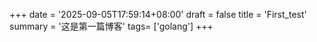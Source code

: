+++
date = '2025-09-05T17:59:14+08:00'
draft = false
title = 'First_test'
summary = '这是第一篇博客'
tags= ['golang']
+++
